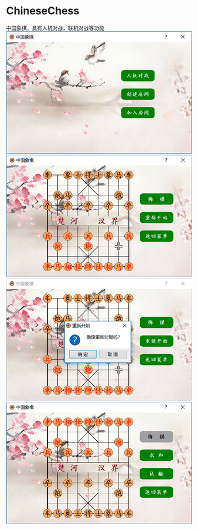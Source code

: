 # ChineseChess
中国象棋，具有人机对战，联机对战等功能
![image](https://github.com/xueyeduling/ChineseChess/blob/master/Img/1show.png)
![image](https://github.com/xueyeduling/ChineseChess/blob/master/Img/2show.png)
![image](https://github.com/xueyeduling/ChineseChess/blob/master/Img/3show.png)
![image](https://github.com/xueyeduling/ChineseChess/blob/master/Img/4show.png)